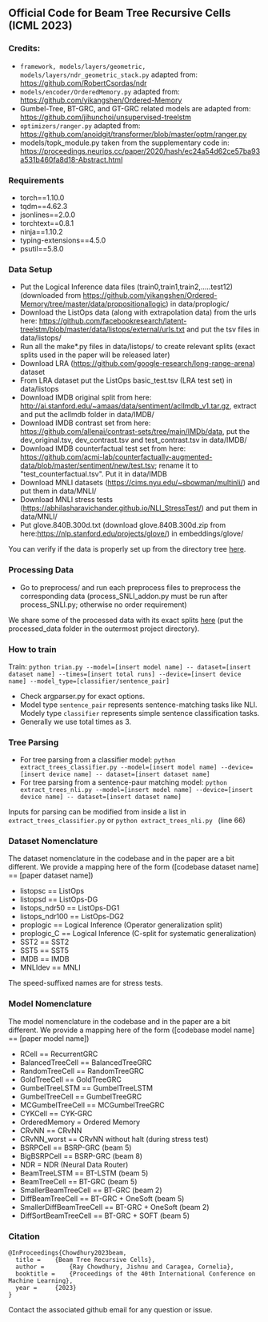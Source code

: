 ## Official Code for Beam Tree Recursive Cells (ICML 2023)

### Credits:
* ```framework, models/layers/geometric, models/layers/ndr_geometric_stack.py``` adapted from: https://github.com/RobertCsordas/ndr
* ```models/encoder/OrderedMemory.py``` adapted from: https://github.com/yikangshen/Ordered-Memory
* Gumbel-Tree, BT-GRC, and GT-GRC related models are adapted from: https://github.com/jihunchoi/unsupervised-treelstm
* ```optimizers/ranger.py``` adapted from: https://github.com/anoidgit/transformer/blob/master/optm/ranger.py
* models/topk_module.py taken from the supplementary code in: https://proceedings.neurips.cc/paper/2020/hash/ec24a54d62ce57ba93a531b460fa8d18-Abstract.html

### Requirements
* torch==1.10.0
* tqdm==4.62.3
* jsonlines==2.0.0
* torchtext==0.8.1
* ninja==1.10.2
* typing-extensions==4.5.0
* psutil==5.8.0

### Data Setup
* Put the Logical Inference data files (train0,train1,train2,.....test12) (downloaded from https://github.com/yikangshen/Ordered-Memory/tree/master/data/propositionallogic) in data/proplogic/
* Download the ListOps data (along with extrapolation data) from the urls here: https://github.com/facebookresearch/latent-treelstm/blob/master/data/listops/external/urls.txt and put the tsv files in data/listops/
* Run all the make*.py files in data/listops/ to create relevant splits (exact splits used in the paper will be released later) 
* Download LRA (https://github.com/google-research/long-range-arena) dataset
* From LRA dataset put the ListOps basic_test.tsv (LRA test set) in data/listops
* Download IMDB original split from here: http://ai.stanford.edu/~amaas/data/sentiment/aclImdb_v1.tar.gz, extract and put the acllmdb folder in data/IMDB/ 
* Download IMDB contrast set from here: https://github.com/allenai/contrast-sets/tree/main/IMDb/data, put the dev_original.tsv, dev_contrast.tsv and test_contrast.tsv in data/IMDB/
* Download IMDB counterfactual test set from here: https://github.com/acmi-lab/counterfactually-augmented-data/blob/master/sentiment/new/test.tsv; rename it to "test_counterfactual.tsv". Put it in data/IMDB
* Download MNLI datasets (https://cims.nyu.edu/~sbowman/multinli/) and put them in data/MNLI/
* Download MNLI stress tests (https://abhilasharavichander.github.io/NLI_StressTest/) and put them in data/MNLI/
* Put glove.840B.300d.txt (download glove.840B.300d.zip from here:https://nlp.stanford.edu/projects/glove/) in embeddings/glove/

You can verify if the data is properly set up from the directory tree [here](https://github.com/JRC1995/BeamTreeRecursiveCells/blob/main/data_directory_tree.md).

### Processing Data
* Go to preprocess/ and run each preprocess files to preprocess the corresponding data (process_SNLI_addon.py must be run after process_SNLI.py; otherwise no order requirement)

We share some of the processed data with its exact splits [here](https://drive.google.com/file/d/1RMZSI3lOTC7GoVbl5D7QeK0qOgGNI46X/view?usp=sharing) (put the processed_data folder in the outermost project directory).

### How to train
Train:
```python trian.py --model=[insert model name] -- dataset=[insert dataset name] --times=[insert total runs] --device=[insert device name] --model_type=[classifier/sentence_pair]```

* Check argparser.py for exact options. 
* Model type ```sentence_pair``` represents sentence-matching tasks like NLI. Modely type ```classifier``` represents simple sentence classification tasks.
* Generally we use total times as 3. 


### Tree Parsing
* For tree parsing from a classifier model: ```python extract_trees_classifier.py --model=[insert model name] --device=[insert device name] -- dataset=[insert dataset name]```
* For tree parsing from a sentence-paur matching model: ```python extract_trees_nli.py --model=[insert model name] --device=[insert device name] -- dataset=[insert dataset name]```

Inputs for parsing can be modified from inside a list in ```extract_trees_classifier.py``` or ```python extract_trees_nli.py ``` (line 66)


### Dataset Nomenclature
The dataset nomenclature in the codebase and in the paper are a bit different. We provide a mapping here of the form ([codebase dataset name] == [paper dataset name])

* listopsc == ListOps
* listopsd == ListOps-DG
* listops_ndr50 == ListOps-DG1
* listops_ndr100 == ListOps-DG2
* proplogic == Logical Inference (Operator generalization split)
* proplogic_C == Logical Inference (C-split for systematic generalization)
* SST2 == SST2
* SST5 == SST5
* IMDB == IMDB
* MNLIdev == MNLI

The speed-suffixed names are for stress tests. 

### Model Nomenclature
The model nomenclature in the codebase and in the paper are a bit different. We provide a mapping here of the form ([codebase model name] == [paper model name])

* RCell == RecurrentGRC
* BalancedTreeCell == BalancedTreeGRC
* RandomTreeCell == RandomTreeGRC
* GoldTreeCell == GoldTreeGRC
* GumbelTreeLSTM == GumbelTreeLSTM
* GumbelTreeCell == GumbelTreeGRC
* MCGumbelTreeCell == MCGumbelTreeGRC
* CYKCell == CYK-GRC
* OrderedMemory = Ordered Memory  
* CRvNN == CRvNN
* CRvNN_worst == CRvNN without halt (during stress test)  
* BSRPCell == BSRP-GRC (beam 5)
* BigBSRPCell == BSRP-GRC (beam 8)
* NDR = NDR (Neural Data Router)
* BeamTreeLSTM == BT-LSTM (beam 5)
* BeamTreeCell == BT-GRC (beam 5)
* SmallerBeamTreeCell == BT-GRC (beam 2)
* DiffBeamTreeCell == BT-GRC + OneSoft (beam 5)
* SmallerDiffBeamTreeCell == BT-GRC + OneSoft (beam 2)
* DiffSortBeamTreeCell == BT-GRC + SOFT (beam 5)

### Citation

```
@InProceedings{Chowdhury2023beam,
  title = 	 {Beam Tree Recursive Cells},
  author =       {Ray Chowdhury, Jishnu and Caragea, Cornelia},
  booktitle = 	 {Proceedings of the 40th International Conference on Machine Learning},
  year = 	 {2023}
}
```
Contact the associated github email for any question or issue. 


